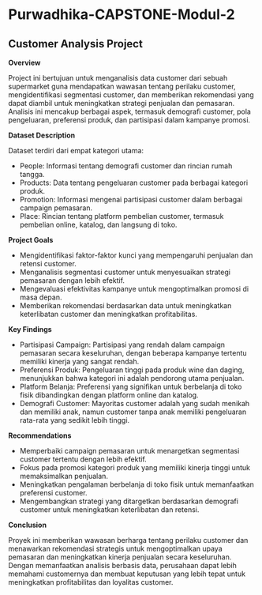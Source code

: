 # Purwadhika-CAPSTONE-Modul-2
## Customer Analysis Project

**Overview**

Project ini bertujuan untuk menganalisis data customer dari sebuah supermarket guna mendapatkan wawasan tentang perilaku customer, mengidentifikasi segmentasi customer, dan memberikan rekomendasi yang dapat diambil untuk meningkatkan strategi penjualan dan pemasaran. Analisis ini mencakup berbagai aspek, termasuk demografi customer, pola pengeluaran, preferensi produk, dan partisipasi dalam kampanye promosi.

**Dataset Description**

Dataset terdiri dari empat kategori utama:
- People: Informasi tentang demografi customer dan rincian rumah tangga.
- Products: Data tentang pengeluaran customer pada berbagai kategori produk.
- Promotion: Informasi mengenai partisipasi customer dalam berbagai campaign pemasaran.
- Place: Rincian tentang platform pembelian customer, termasuk pembelian online, katalog, dan langsung di toko.

**Project Goals**

- Mengidentifikasi faktor-faktor kunci yang mempengaruhi penjualan dan retensi customer.
- Menganalisis segmentasi customer untuk menyesuaikan strategi pemasaran dengan lebih efektif.
- Mengevaluasi efektivitas kampanye untuk mengoptimalkan promosi di masa depan.
- Memberikan rekomendasi berdasarkan data untuk meningkatkan keterlibatan customer dan meningkatkan profitabilitas.

**Key Findings**

- Partisipasi Campaign: Partisipasi yang rendah dalam campaign pemasaran secara keseluruhan, dengan beberapa kampanye tertentu memiliki kinerja yang sangat rendah.
- Preferensi Produk: Pengeluaran tinggi pada produk wine dan daging, menunjukkan bahwa kategori ini adalah pendorong utama penjualan.
- Platform Belanja: Preferensi yang signifikan untuk berbelanja di toko fisik dibandingkan dengan platform online dan katalog.
- Demografi Customer: Mayoritas customer adalah yang sudah menikah dan memiliki anak, namun customer tanpa anak memiliki pengeluaran rata-rata yang sedikit lebih tinggi.

**Recommendations**

- Memperbaiki campaign pemasaran untuk menargetkan segmentasi customer tertentu dengan lebih efektif.
- Fokus pada promosi kategori produk yang memiliki kinerja tinggi untuk memaksimalkan penjualan.
- Meningkatkan pengalaman berbelanja di toko fisik untuk memanfaatkan preferensi customer.
- Mengembangkan strategi yang ditargetkan berdasarkan demografi customer untuk meningkatkan keterlibatan dan retensi.

**Conclusion**

Proyek ini memberikan wawasan berharga tentang perilaku customer dan menawarkan rekomendasi strategis untuk mengoptimalkan upaya pemasaran dan meningkatkan kinerja penjualan secara keseluruhan. Dengan memanfaatkan analisis berbasis data, perusahaan dapat lebih memahami customernya dan membuat keputusan yang lebih tepat untuk meningkatkan profitabilitas dan loyalitas customer.
